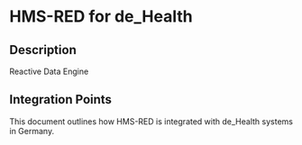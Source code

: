 # HMS-RED for de_Health

## Description

Reactive Data Engine

## Integration Points

This document outlines how HMS-RED is integrated with de_Health systems in Germany.
